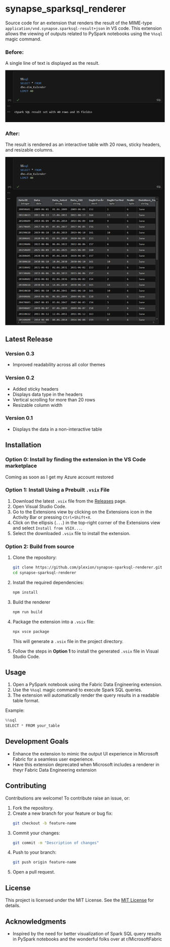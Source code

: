 # synapse_sparksql_renderer

Source code for an extension that renders the result of the MIME-type `application/vnd.synapse.sparksql-result+json` in VS code. This extension allows the viewing of outputs related to PySpark notebooks using the `%%sql` magic command.

### Before:
A single line of text is displayed as the result.

![Before](./images/before.png)

### After:
The result is rendered as an interactive table with 20 rows, sticky headers, and resizable columns.

![After](./images/after.png)

## Latest Release

### Version 0.3

- Improved readability across all color themes

### Version 0.2

- Added sticky headers
- Displays data type in the headers
- Vertical scrolling for more than 20 rows
- Resizable column width

### Version 0.1

- Displays the data in a non-interactive table

## Installation

### Option 0: Install by finding the extension in the VS Code marketplace

Coming as soon as I get my Azure account restored

### Option 1: Install Using a Prebuilt `.vsix` File

1. Download the latest `.vsix` file from the [Releases](https://github.com/plexion/synapse_sparksql_renderer/releases) page.
2. Open Visual Studio Code.
3. Go to the Extensions view by clicking on the Extensions icon in the Activity Bar or pressing `Ctrl+Shift+X`.
4. Click on the ellipsis (`...`) in the top-right corner of the Extensions view and select `Install from VSIX...`.
5. Select the downloaded `.vsix` file to install the extension.

### Option 2: Build from source

1. Clone the repository:
   ```bash
   git clone https://github.com/plexion/synapse-sparksql-renderer.git
   cd synapse-sparksql-renderer
   ```
2. Install the required dependencies:
   ```bash
   npm install
   ```
3. Build the renderer
   ```bash
   npm run build
   ```

4. Package the extension into a `.vsix` file:
   ```bash
   npx vsce package
   ```
   This will generate a `.vsix` file in the project directory.
5. Follow the steps in **Option 1** to install the generated `.vsix` file in Visual Studio Code.

## Usage

1. Open a PySpark notebook using the Fabric Data Engineering extension.
2. Use the `%%sql` magic command to execute Spark SQL queries.
3. The extension will automatically render the query results in a readable table format.

Example:
```python
%%sql
SELECT * FROM your_table
```

## Development Goals

- Enhance the extension to mimic the output UI experience in Microsoft Fabric for a seamless user experience.
- Have this extension deprecated when Microsoft includes a renderer in theyr Fabric Data Engineering extension

## Contributing

Contributions are welcome! To contribute raise an issue, or:

1. Fork the repository.
2. Create a new branch for your feature or bug fix:
   ```bash
   git checkout -b feature-name
   ```
3. Commit your changes:
   ```bash
   git commit -m "Description of changes"
   ```
4. Push to your branch:
   ```bash
   git push origin feature-name
   ```
5. Open a pull request.

## License

This project is licensed under the MIT License. See the [MIT License](https://github.com/plexion/synapse-sparksql-renderer/blob/main/LICENSE) for details.

## Acknowledgments

- Inspired by the need for better visualization of Spark SQL query results in PySpark notebooks and the wonderful folks over at r/MicrosoftFabric
